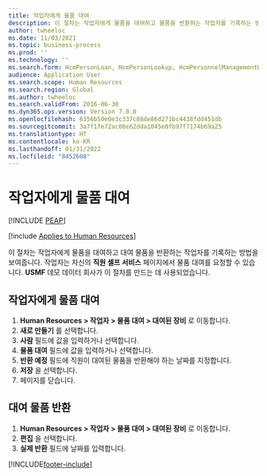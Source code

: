 ```yaml
---
title: 작업자에게 물품 대여
description: 이 절차는 작업자에게 물품을 대여하고 물품을 반환하는 작업자를 기록하는 방법을 보여줍니다.
author: twheeloc
ms.date: 11/03/2021
ms.topic: business-process
ms.prod: ''
ms.technology: ''
ms.search.form: HcmPersonLoan, HcmPersonLookup, HcmPersonnelManagementWorkspace
audience: Application User
ms.search.scope: Human Resources
ms.search.region: Global
ms.author: twheeloc
ms.search.validFrom: 2016-06-30
ms.dyn365.ops.version: Version 7.0.0
ms.openlocfilehash: 6356b50e0e3c337c88de86d271bc4438fdd451db
ms.sourcegitcommit: 3a7f1fe72ac08e62dda1045e0fb97f7174b69a25
ms.translationtype: HT
ms.contentlocale: ko-KR
ms.lasthandoff: 01/31/2022
ms.locfileid: "8452608"
---
```

# <a name="loan-item-to-a-worker"></a>작업자에게 물품 대여


[!INCLUDE [PEAP](../includes/peap-1.md)]

[!include [Applies to Human Resources](../includes/applies-to-hr.md)]



이 절차는 작업자에게 물품을 대여하고 대여 물품을 반환하는 작업자를 기록하는 방법을 보여줍니다. 작업자는 자신의 **직원 셀프 서비스** 페이지에서 물품 대여를 요청할 수 있습니다. **USMF** 데모 데이터 회사가 이 절차를 만드는 데 사용되었습니다.


## <a name="loan-an-item-to-a-worker"></a>작업자에게 물품 대여

1. **Human Resources \> 작업자 \> 물품 대여 \> 대여된 장비** 로 이동합니다.
2. **새로 만들기** 를 선택합니다.
3. **사람** 필드에 값을 입력하거나 선택합니다.
4. **물품 대여** 필드에 값을 입력하거나 선택합니다.
5. **반환 예정** 필드에 직원이 대여된 물품을 반환해야 하는 날짜를 지정합니다.
6. **저장** 을 선택합니다.
7. 페이지를 닫습니다.

## <a name="return-a-loan-item"></a>대여 물품 반환

1. **Human Resources \> 작업자 \> 물품 대여 \> 대여된 장비** 로 이동합니다.
2. **편집** 을 선택합니다.
3. **실제 반환** 필드에 날짜를 입력합니다.

[!INCLUDE[footer-include](../includes/footer-banner.md)]
